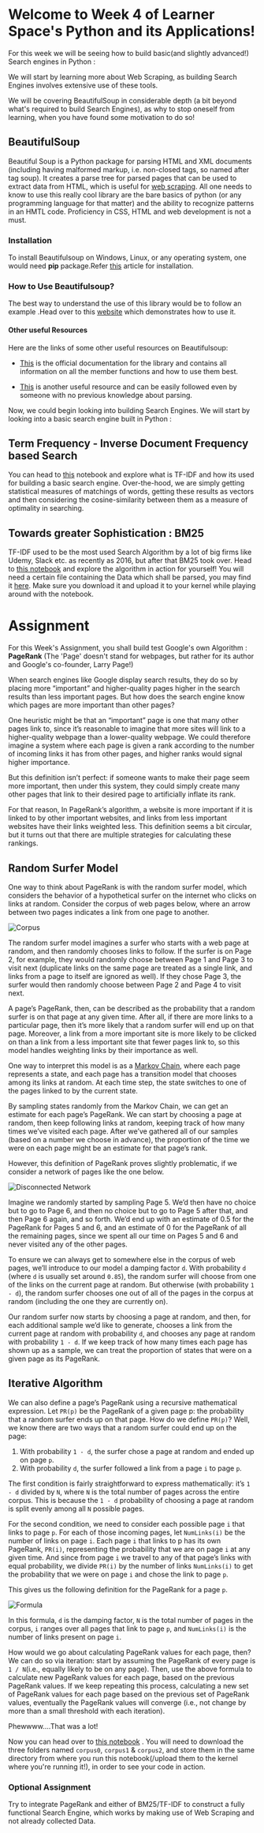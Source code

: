 # Welcome to Week 4 of Learner Space's Python and its Applications!

For this week we will be seeing how to build basic(and slightly advanced!) Search engines in Python :

We will start by learning more about Web Scraping, as building Search Engines involves extensive use of these tools.

We will be covering BeautifulSoup in considerable depth (a bit beyond what's required to build Search Engines), as why to stop oneself from learning, when you have found some motivation to do so!

## BeautifulSoup

Beautiful Soup is a Python package for parsing HTML and XML documents (including having malformed markup, i.e. non-closed tags, so named after tag soup). It creates a parse tree for parsed pages that can be used to extract data from HTML, which is useful for [web scraping](https://en.wikipedia.org/wiki/Web_scraping).
All one needs to know to use this really cool library are the bare basics of python (or any programming language for that matter) and the ability to recognize patterns in an HMTL code. Proficiency in CSS, HTML and web development is not a must.

### Installation

To install Beautifulsoup on Windows, Linux, or any operating system, one would need **pip** package.Refer [this](https://www.geeksforgeeks.org/beautifulsoup-installation-python/) article for installation.

### How to Use Beautifulsoup?

The best way to understand the use of this library would be to follow an example .Head over to this [website](https://www.geeksforgeeks.org/how-to-scrape-websites-with-beautifulsoup-and-python/) which demonstrates how to use it.

#### Other useful Resources 

Here are the links of some other useful resources on Beautifulsoup:

* [This](https://www.crummy.com/software/BeautifulSoup/bs4/doc/) is the official documentation for the library and contains all information on all the member functions and how to use them best.

* [This](https://automatetheboringstuff.com/chapter11/) is another useful resource and can be easily followed even by someone with no previous knowledge about parsing. 


Now, we could begin looking into building Search Engines. We will start by looking into a basic search engine built in Python :

## Term Frequency - Inverse Document Frequency based Search

You can head to [this](https://github.com/wncc/TSS-2021/blob/main/Python%20%26%20its%20Applications/Week-4/FirstEngine.ipynb) notebook and explore what is TF-IDF and how its used for building a basic search engine. Over-the-hood, we are simply getting statistical measures of matchings of words, getting these results as vectors and then considering the cosine-similarity between them as a measure of optimality in searching.

## Towards greater Sophistication : BM25

TF-IDF used to be the most used Search Algorithm by a lot of big firms like Udemy, Slack etc. as recently as 2016, but after that BM25 took over. Head to [this notebook](https://github.com/wncc/TSS-2021/blob/main/Python%20%26%20its%20Applications/Week-4/BM25.ipynb) and explore the algorithm in action for yourself! You will need a certain file containing the Data which shall be parsed, you may find it [here](https://drive.google.com/file/d/1pJFPa5772JiXWxZ9pGpwNbO6D0BBCEXZ/view?usp=sharing). Make sure you download it and upload it to your kernel while playing around with the notebook.

# Assignment

For this Week's Assignment, you shall build test Google's own Algorithm : **PageRank** (The 'Page' doesn't stand for webpages, but rather for its author and Google's co-founder, Larry Page!)

When search engines like Google display search results, they do so by placing more “important” and higher-quality pages higher in the search results than less important pages. But how does the search engine know which pages are more important than other pages?

One heuristic might be that an “important” page is one that many other pages link to, since it’s reasonable to imagine that more sites will link to a higher-quality webpage than a lower-quality webpage. We could therefore imagine a system where each page is given a rank according to the number of incoming links it has from other pages, and higher ranks would signal higher importance.

But this definition isn’t perfect: if someone wants to make their page seem more important, then under this system, they could simply create many other pages that link to their desired page to artificially inflate its rank.

For that reason, In PageRank’s algorithm, a website is more important if it is linked to by other important websites, and links from less important websites have their links weighted less. This definition seems a bit circular, but it turns out that there are multiple strategies for calculating these rankings.

## Random Surfer Model

One way to think about PageRank is with the random surfer model, which considers the behavior of a hypothetical surfer on the internet who clicks on links at random. Consider the corpus of web pages below, where an arrow between two pages indicates a link from one page to another.

![Corpus](https://github.com/thevaliantthird/TSS-2021/blob/main/Python%20%26%20its%20Applications/Week-4/images/1.png)

The random surfer model imagines a surfer who starts with a web page at random, and then randomly chooses links to follow. If the surfer is on Page 2, for example, they would randomly choose between Page 1 and Page 3 to visit next (duplicate links on the same page are treated as a single link, and links from a page to itself are ignored as well). If they chose Page 3, the surfer would then randomly choose between Page 2 and Page 4 to visit next.

A page’s PageRank, then, can be described as the probability that a random surfer is on that page at any given time. After all, if there are more links to a particular page, then it’s more likely that a random surfer will end up on that page. Moreover, a link from a more important site is more likely to be clicked on than a link from a less important site that fewer pages link to, so this model handles weighting links by their importance as well.

One way to interpret this model is as a [Markov Chain](https://setosa.io/ev/markov-chains/), where each page represents a state, and each page has a transition model that chooses among its links at random. At each time step, the state switches to one of the pages linked to by the current state.

By sampling states randomly from the Markov Chain, we can get an estimate for each page’s PageRank. We can start by choosing a page at random, then keep following links at random, keeping track of how many times we’ve visited each page. After we’ve gathered all of our samples (based on a number we choose in advance), the proportion of the time we were on each page might be an estimate for that page’s rank.

However, this definition of PageRank proves slightly problematic, if we consider a network of pages like the one below.

![Disconnected Network](https://github.com/thevaliantthird/TSS-2021/blob/main/Python%20%26%20its%20Applications/Week-4/images/2.png)

Imagine we randomly started by sampling Page 5. We’d then have no choice but to go to Page 6, and then no choice but to go to Page 5 after that, and then Page 6 again, and so forth. We’d end up with an estimate of 0.5 for the PageRank for Pages 5 and 6, and an estimate of 0 for the PageRank of all the remaining pages, since we spent all our time on Pages 5 and 6 and never visited any of the other pages.

To ensure we can always get to somewhere else in the corpus of web pages, we’ll introduce to our model a damping factor `d`. With probability `d` (where `d` is usually set around `0.85`), the random surfer will choose from one of the links on the current page at random. But otherwise (with probability `1 - d`), the random surfer chooses one out of all of the pages in the corpus at random (including the one they are currently on).

Our random surfer now starts by choosing a page at random, and then, for each additional sample we’d like to generate, chooses a link from the current page at random with probability `d`, and chooses any page at random with probability `1 - d`. If we keep track of how many times each page has shown up as a sample, we can treat the proportion of states that were on a given page as its PageRank.

## Iterative Algorithm

We can also define a page’s PageRank using a recursive mathematical expression. Let `PR(p)` be the PageRank of a given page p: the probability that a random surfer ends up on that page. How do we define `PR(p)`? Well, we know there are two ways that a random surfer could end up on the page:

1. With probability `1 - d`, the surfer chose a page at random and ended up on page `p`.
2. With probability `d`, the surfer followed a link from a page `i` to page `p`.

The first condition is fairly straightforward to express mathematically: it’s `1 - d` divided by `N`, where `N` is the total number of pages across the entire corpus. This is because the `1 - d` probability of choosing a page at random is split evenly among all `N` possible pages.

For the second condition, we need to consider each possible page `i` that links to page `p`. For each of those incoming pages, let `NumLinks(i)` be the number of links on page `i`. Each page `i` that links to p has its own PageRank, `PR(i)`, representing the probability that we are on page `i` at any given time. And since from page `i` we travel to any of that page’s links with equal probability, we divide `PR(i)` by the number of links `NumLinks(i)` to get the probability that we were on page `i` and chose the link to page `p`.

This gives us the following definition for the PageRank for a page `p`.

![Formula](https://github.com/thevaliantthird/TSS-2021/blob/main/Python%20%26%20its%20Applications/Week-4/images/3.png)

In this formula, `d` is the damping factor, `N` is the total number of pages in the corpus, `i` ranges over all pages that link to page `p`, and `NumLinks(i)` is the number of links present on page `i`.

How would we go about calculating PageRank values for each page, then? We can do so via iteration: start by assuming the PageRank of every page is `1 / N`(i.e., equally likely to be on any page). Then, use the above formula to calculate new PageRank values for each page, based on the previous PageRank values. If we keep repeating this process, calculating a new set of PageRank values for each page based on the previous set of PageRank values, eventually the PageRank values will converge (i.e., not change by more than a small threshold with each iteration).

Phewwww....That was a lot!

Now you can head over to [this notebook](https://github.com/wncc/TSS-2021/blob/main/Python%20%26%20its%20Applications/Week-4/PageRank.ipynb) . You will need to download the three folders named `corpus0`, `corpus1` & `corpus2`, and store them in the same directory from where you run this notebook(/upload them to the kernel where you're running it!), in order to see your code in action.

### Optional Assignment

Try to integrate PageRank and either of BM25/TF-IDF to construct a fully functional Search Engine, which works by making use of Web Scraping and not already collected Data. 
